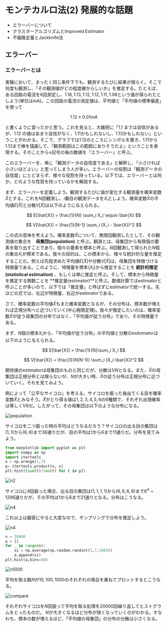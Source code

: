 # モンテカルロ法(2) 発展的な話題

* エラーバーについて
* クラスターアルゴリズムとImproved Estimator
* 不偏推定量とJackknife法

## エラーバー

### エラーバーとは

実験において、まったく同じ条件下でも、観測するたびに結果が揺らぐ。そこで何度も観測し、「その観測値がどの程度確からしいか」を推定する。たとえば、ある回路の電流を6回測定し、$1.16, 1.13, 1.12, 1.12, 1.11, 1.08$という値が得られたとしよう(単位はmA)。この回路の電流の測定値は、平均値と「平均値の標準偏差」を使って

$$
1.12 \pm 0.01 mA
$$

と書くように習ったかと思う。これを見ると、大雑把に「1.1 までは自信があるが、1.12 の値はあまり自信がなく、1.11かもしれないし、1.13かもしれない」ということがわかる。そこで、グラフでは$1.12$のところにシンボルを置き、$1.11$から$1.13$まで棒を描画して、「観測範囲はこの範囲にありそうだよ」ということを表現する。そのことから$\pm$記号の後の数値を「エラーバー」と呼ぶ。

このエラーバーを、単に「観測データの自信度である」と解釈し、「小さければ小さいほどよい」と思ってしまう人が多い。エラーバーの役割は「観測データの自信度」にとどまらず、様々な役割を持っている。以下では、エラーバーとは何か、どのような性質を持っているかを解説する。

まず、エラーバーを定義しよう。観測するたびに値が変化する観測量を確率変数$\hat{X}$とする。これを$N$回観測し、$i$番目の観測データを$X_i$としよう。確率変数$\hat{X}$の平均値$E[\hat{X}]$と分散$V[\hat{X}]$は以下のように与えられる。

$$
E[\hat{X}] = \frac{1}{N} \sum_i X_i \equiv \bar{X}
$$

$$
V[\hat{X}] = \frac{1}{N-1} \sum_i (X_i - \bar{X})^2
$$

この式の意味を考えよう。確率変数$\hat{X}$について、無限回観測したとして、その観測値の集合を　**母集団(population)** と呼ぶ。観測とは、母集団から有限個の要素を取り出すことであり、個々の要素を標本と呼ぶ。$N$回観測して得られた$N$個の集合$X_i$が標本である。我々の目的は、この標本から、様々な統計的な量を推定することだ。例えば先程求めた平均値$E[\hat{X}]$や分散$V[\hat{X}]$は、母集団を特徴づける特徴量である。このように、特徴量を標本$\{X_i\}$から推定することを **統計的推定(statistical estimation)** 、もしくは単に推定と呼ぶ。そして、標本から特徴量を推定する関数ことを **推定量(estimator)**と呼ぶ。数値計算ではestimatorと呼ぶことが多いので、以下では「推定量」と呼ばずにestimatorで統一する。先ほどの式では、左辺が特徴量、右辺がestimatorである。

さて、確率変数の平均値$\bar{X}$もまた確率変数となるが、その分布は、標本数が増えれば正規分布へと近づいていく(中心極限定理)。我々が推定したいのは、確率変数$\hat{X}$が従う母集団の分布ではなく、「平均値が従う分布」であり、その特徴量である。

まず、$N$個の標本$X_i$から、「平均値が従う分布」の平均値と分散のesitomatorは以下のように与えられる。

$$
E[\bar{X}] = \frac{1}{N}\sum_i X_i
$$

$$
V[\bar{X}] = \frac{1}{N(N-1)} \sum_i (X_i-\bar{X})^2
$$

期待値のestimatorは母集団のものと同じだが、分散は$1/N$となる。また、$\hat{X}$の母集団は正規分布とは限らないが、$N$が大きい時、$\bar{X}$の従う分布は正規分布に近づいていく。それを見てみよう。

例によって「公平なサイコロ」を考える。サイコロを振った後出てくる目を確率変数$\hat{X}$とみなそう。$\hat{X}$がとり得る値は$1,2,3,4,5,6$の6種類で、それぞれ出現確率は等しく$1/6$だ。したがって、その母集団は以下のような分布になる。

![population](histogram/population.png)

サイコロを二つ振った時の平均はどうなるだろう？サイコロの出る目の集団は$(1,1)$から$(6,6)$まで36通りだが、目の平均は$1$から$6$まで11通りだ。分布を見てみよう。

```py
from matplotlib import pyplot as plt
import numpy as np
import itertools
x = np.arange(1,7)
p= itertools.product(x, x)
plt.hist([sum(t)/len(t) for t in p])
```

![n2](histogram/n2.png)

サイコロに4回振った場合、出る目の集団は$(1,1,1,1)$から$(6,6,6,6)$まで$6^4 = 1296$通りだが、その平均は$1$から$6$まで21通りとなる。分布はこうなる。

![n4](histogram/n4.png)

これ以上は厳密にやると大変なので、サンプリングで分布を推定しよう。

![n4](histogram/n4.png)

```py
n = 20000
a = []
for _ in range(n):
    xi = np.average(np.random.randint(1,7,1000))
    a.append(xi)
plt.hist(a,bins=40)
```

![n1000](histogram/n1000.png)

平均を取る数$N$が$10,100,1000$のそれぞれの場合を重ねてプロットするとこうなる。

![compare](histogram/compare.png)

それぞれサイコロを$N$回振って平均を取る処理を20000回繰り返してヒストグラムをとったものだ。
$N$が大きくなるほど分布が狭くなっていくのがわかる。すなわち、標本の数が増えるほど、「平均値の母集団」の分布の分散は小さくなる。
